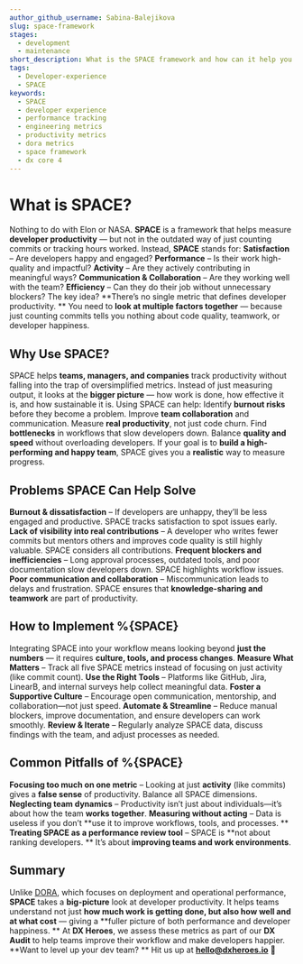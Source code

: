 ```yaml
---
author_github_username: Sabina-Balejikova
slug: space-framework
stages:
  - development
  - maintenance
short_description: What is the SPACE framework and how can it help you with measuring developer experience.
tags:
  - Developer-experience
  - SPACE
keywords:
  - SPACE
  - developer experience
  - performance tracking
  - engineering metrics
  - productivity metrics
  - dora metrics
  - space framework
  - dx core 4
---
```

# What is SPACE?
Nothing to do with Elon or NASA. **SPACE** is a framework that helps measure **developer productivity** — but not in the outdated way of just counting commits or tracking hours worked.
Instead, **SPACE** stands for:
**Satisfaction** – Are developers happy and engaged?
**Performance** – Is their work high-quality and impactful?
**Activity** – Are they actively contributing in meaningful ways?
**Communication & Collaboration** – Are they working well with the team?
**Efficiency** – Can they do their job without unnecessary blockers?
The key idea? **There’s no single metric that defines developer productivity. ** You need to **look at multiple factors together** — because just counting commits tells you nothing about code quality, teamwork, or developer happiness.

## Why Use SPACE?
SPACE helps **teams, managers, and companies** track productivity without falling into the trap of oversimplified metrics. Instead of just measuring output, it looks at the **bigger picture** — how work is done, how effective it is, and how sustainable it is.
Using SPACE can help:
Identify **burnout risks** before they become a problem.
Improve **team collaboration** and communication.
Measure **real productivity**, not just code churn.
Find **bottlenecks** in workflows that slow developers down.
Balance **quality and speed** without overloading developers.
If your goal is to **build a high-performing and happy team**, SPACE gives you a **realistic** way to measure progress.
## Problems SPACE Can Help Solve
**Burnout & dissatisfaction** – If developers are unhappy, they’ll be less engaged and productive. SPACE tracks satisfaction to spot issues early.
**Lack of visibility into real contributions** – A developer who writes fewer commits but mentors others and improves code quality is still highly valuable. SPACE considers all contributions.
**Frequent blockers and inefficiencies** – Long approval processes, outdated tools, and poor documentation slow developers down. SPACE highlights workflow issues.
**Poor communication and collaboration** – Miscommunication leads to delays and frustration. SPACE ensures that **knowledge-sharing and teamwork** are part of productivity.

## How to Implement %{SPACE}
Integrating SPACE into your workflow means looking beyond **just the numbers** — it requires **culture, tools, and process changes**.
**Measure What Matters** – Track all five SPACE metrics instead of focusing on just activity (like commit count).
**Use the Right Tools** – Platforms like GitHub, Jira, LinearB, and internal surveys help collect meaningful data.
**Foster a Supportive Culture** – Encourage open communication, mentorship, and collaboration—not just speed.
**Automate & Streamline** – Reduce manual blockers, improve documentation, and ensure developers can work smoothly.
**Review & Iterate** – Regularly analyze SPACE data, discuss findings with the team, and adjust processes as needed.

## Common Pitfalls of %{SPACE}
**Focusing too much on one metric** – Looking at just **activity** (like commits) gives a **false sense** of productivity. Balance all SPACE dimensions.
**Neglecting team dynamics** – Productivity isn’t just about individuals—it’s about how the team **works together**.
**Measuring without acting** – Data is useless if you don’t **use it to improve workflows, tools, and processes. **
**Treating SPACE as a performance review tool** – SPACE is **not about ranking developers. ** It’s about **improving teams and work environments**.

## Summary
Unlike [DORA](/practices/dora), which focuses on deployment and operational performance, **SPACE** takes a **big-picture** look at developer productivity. It helps teams understand not just **how much work is getting done, but also how well and at what cost** — giving a **fuller picture of both performance and developer happiness. **
At **DX Heroes**, we assess these metrics as part of our **DX Audit** to help teams improve their workflow and make developers happier. **Want to level up your dev team? ** Hit us up at **hello@dxheroes.io** 🚀